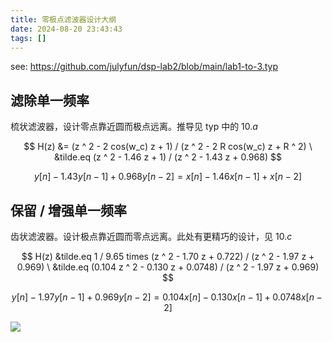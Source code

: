 ```yaml
---
title: 零极点滤波器设计大纲
date: 2024-08-20 23:43:43
tags: []
---
```

see: https://github.com/julyfun/dsp-lab2/blob/main/lab1-to-3.typ

## 滤除单一频率

梳状滤波器，设计零点靠近圆而极点远离。推导见 typ 中的 $10.a$

$$
  H(z) &= (z ^ 2 - 2 cos(w_c) z + 1) / (z ^ 2 - 2 R cos(w_c) z + R ^ 2) \
       &tilde.eq (z ^ 2 - 1.46 z + 1) / (z ^ 2 - 1.43 z + 0.968)
$$

$$y[n] - 1.43 y[n - 1] + 0.968 y[n - 2] = x[n] - 1.46 x[n - 1] + x[n - 2]$$

## 保留 / 增强单一频率

齿状滤波器。设计极点靠近圆而零点远离。此处有更精巧的设计，见 $10.c$

$$
  H(z) &tilde.eq 1 / 9.65 times (z ^ 2 - 1.70 z + 0.722) / (z ^ 2 - 1.97 z + 0.969) \
       &tilde.eq (0.104 z ^ 2 - 0.130 z + 0.0748) / (z ^ 2 - 1.97 z + 0.969)
$$

$$
  y[n] - 1.97 y[n - 1] + 0.969 y[n - 2] = 0.104 x[n] - 0.130 x[n - 1] + 0.0748 x[n - 2]
$$

![](https://telegraph-image-bhi.pages.dev/file/fa014209170069f340d6e.png)

